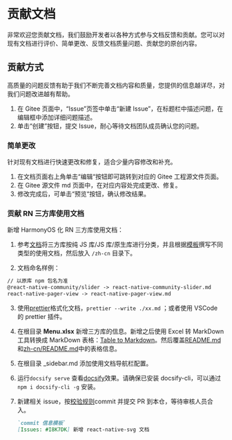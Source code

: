 # 贡献文档

非常欢迎您贡献文档，我们鼓励开发者以各种方式参与文档反馈和贡献。您可以对现有文档进行评价、简单更改、反馈文档质量问题、贡献您的原创内容。

## 贡献方式

高质量的问题反馈有助于我们不断完善文档内容和质量，您提供的信息越详尽，对我们问题改进越有帮助。

1. 在 Gitee 页面中，“Issue”页签中单击“新建 Issue”，在标题栏中描述问题，在编辑框中添加详细问题描述。
2. 单击“创建”按钮，提交 Issue，耐心等待文档团队成员确认您的问题。

### 简单更改

针对现有文档进行快速更改和修复，适合少量内容修改和补充。

1. 在文档页面右上角单击“编辑“按钮即可跳转到对应的 Gitee 工程源文件页面。
2. 在 Gitee 源文件 md 页面中，在对应内容处完成更改、修复。
3. 修改完成后，可单击“预览“按钮，确认修改结果。

### 贡献 RN 三方库使用文档

新增 HarmonyOS 化 RN 三方库使用文档：

1. 参考[文档](https://react-native-oh-library.gitee.io/docs/#/zh-cn/third-party?id=%e4%b8%89%e6%96%b9%e5%ba%93%e5%88%86%e7%b1%bb)将三方库按纯 JS 库/JS 库/原生库进行分类，并且根据[模板](/zh-cn/model.md)撰写不同类型的使用文档，然后放入 `/zh-cn` 目录下。

2. 文档命名样例：

```md
// 以原库 npm 包名为准
@react-native-community/slider -> react-native-community-slider.md
react-native-pager-view -> react-native-pager-view.md
```

3. 使用[prettier](https://github.com/prettier/prettier)格式化文档，`prettier --write ./xx.md` ；或者使用 VSCode 的 prettier 插件。

4. 在根目录 **Menu.xlsx** 新增三方库的信息。新增之后使用 Excel 转 MarkDown 工具转换成 MarkDown 表格：[Table to Markdown](https://tabletomarkdown.com/convert-spreadsheet-to-markdown/)。然后覆盖[README.md](../README.md)和[zh-cn/README.md](/zh-cn/README.md)中的表格信息。


5. 在根目录 \_sidebar.md 添加使用文档导航栏配置。

6. 运行`docsify serve` 查看[docsify](https://docsify.js.org/#/quickstart)效果。请确保已安装 docsify-cli，可以通过 `npm i docsify-cli -g` 安装。

7. 新建相关 issue，按[校验规则](https://gitee.com/react-native-oh-library/usage-docs/push_config)commit 并提交 PR 到本仓，等待审核人员合入。

   ```md
   `commit 信息模板`
   [Issues: #I8K7DK] 新增 react-native-svg 文档
   ```

